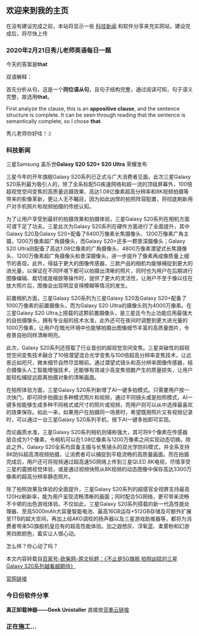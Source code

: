 ## 欢迎来到我的主页

在没有建设完成之前，本站将显示一些 [科技新闻](https://www.samsung.com/cn) 和软件分享来充实网站，建设完成后，将尽快上传

### 2020年2月21日秀儿老师英语每日一题

今天的答案是**that**

双语解释：

首先分析从句，这是一个**同位语从句**，且句子结构完整，通过阅读可知，句子语义完整，故选用**that**。

First analyze the clause, this is an **appositive clause**, and the sentence structure is complete. It can be seen through reading that the sentence is semantically complete, so I chose **that**.

秀儿老师你好哇！:)

### 科技新闻

三星Samsung 盖乐世**Galaxy S20 S20+ S20 Ultra** 荣耀发布

三星今年的开年旗舰Galaxy S20系列已正式与广大消费者见面。此次三星Galaxy S20系列最为吸引人的，除了全系标配5G疾速网络和超一流的顶级屏幕外，100倍超视觉空间变焦的高质量远摄效果、高达1.08亿像素超高分辨率和8K视频拍摄等带来的影像革新，更让人无不瞩目，因为如此凶悍的拍照阵容配置，将彻底刷新用户对手机照片和视频拍摄的传统认知。

为了让用户享受到最好的拍摄效果和拍摄体验，三星Galaxy S20系列在相机方面可谓下足了功夫。三星此次为Galaxy S20系列在硬件方面进行了全面提升，其中Galaxy S20及Galaxy S20+配备了6400万像素长焦摄像头、1200万像素广角主摄，1200万像素超广角摄像头，而Galaxy S20+还多一颗景深摄像头；Galaxy S20 Ultra则配备了高达1.08亿像素的广角摄像头、4800万像素潜望式长焦摄像头、1200万像素超广角摄像头和景深摄像头，进一步提升了像素再成像质量上细节的表现。此外，得益于更大的图像传感器，三款产品的相机均能够捕捉到更大的进光量，以保证在不同环境下都可以拍摄出清晰的照片，同时也为用户在后期进行图像编辑、裁切或是缩放等操作时，提供了更大的灵活性，让用户不至于像以往在放大照片后，图像会出现明显变得模糊等情况的发生。

前置相机方面，三星Galaxy S20系列为三星Galaxy S20及Galaxy S20+配备了1000万像素的前置摄像头，而为Galaxy S20 Ultra的摄像头则为4000万像素。在三星Galaxy S20 Ultra上搭载的这颗前置摄像头，是三星迄今为止功能应用最强大的自拍摄像头，拥有专业般的技术水准，此外还可在夜间时调整到更大进光量的1000万像素，让用户在暗光环境中也能够拍摄出图像细节丰富的高质量图片，令夜景自拍同样清晰明亮。

此次，Galaxy S20系列还搭载了行业首创的超视觉空间变焦。三星突破性的超视觉空间变焦技术融合了10倍潜望混合光学变焦与100倍超高分辨率变焦技术，让远景近如咫尺，微末细节自然尽显眼前。通过潜望式镜头和高分辨率图像传感器，结合摄像头人工智能增强技术，还能够有效减少高变焦倍数产生的质量损失，让用户能轻松捕捉远距离拍摄对象的清晰画面。

在拍照体验方面，三星Galaxy S20系列新增了AI一键多拍模式。只需要用户按一次快门，即可同步拍摄出多种模式照片和视频，通过不同镜头或是拍照模式，AI一键多拍能够生成多种不同格式或尺寸的照片或视频，而用户则可以从中选择最喜欢的效果保存。如此一来，如果用户在拍摄同一场景时，希望既用照片又有视频记录时，可以通过一台三星Galaxy S20系列手机，按下AI一键多拍即可实现。

而论画质水准，三星Galaxy S20系列相机则堪称强大，其可将9个像素在传感器层合成为1个像素，令相机可以在1.08亿像素与1200万像素之间实现动态切换。除此之外，Galaxy S20全系均具备主摄与长焦镜头的双光学防抖模式，并全系支持8K防抖超高清视频拍摄，让消费者可以捕捉到平稳流畅的高质量画面。而在拍摄完成后，用户还可将视频通过超高速5G网络上传到三星QLED 8K电视，尽情享受三星的震撼视觉体验，或是通过视频快照从8K视频的动态图像中保存高达3300万像素的超高分辨率静态照片。

除了拍照效果及体验的全面提升，三星Galaxy S20系列的超感官全视屏支持最高120Hz刷新率，能为用户呈现流畅清晰的画面；同时配合5G网络，更可带来流畅不卡顿的出色游戏体验。不仅如此，三星Galaxy S20系列搭载的新一代高性能处理器、至高5000mAh大容量智能电池、最高16GB运存+512GB存储及可额外扩展至1TB的超大空间，再加上经AKG调校的扬声器以及三星游戏助推器等，都将为消费者带来5G旗舰机皇应有的超高性能体验。加之遐想灰、浮氧蓝、柔雾粉和幻游黑四款颜色，着实让人很心动。

怎么样？你心动了吗？

本文内容转载自[百家号-砍柴网-原文标题：《不止是5G旗舰 拍照凶猛的三星Galaxy S20系列越看越期待》](https://dwz.cn/lRjN7vZS)

[官网链接](https://www.samsung.com/cn/smartphones/galaxy-s20/)

### 今日份软件分享

**真正卸载神器——Geek Unistaller**
直接放[蓝奏云链接](https://dwz.cn/4NJnv20u)

### 正在施工...

